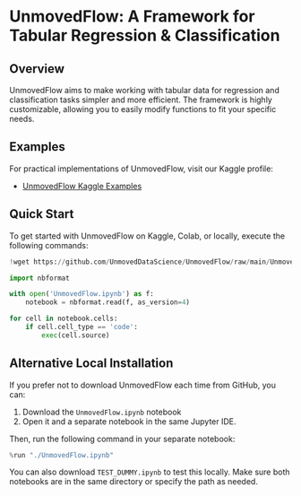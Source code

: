 # UnmovedFlow: A Framework for Tabular Regression & Classification

## Overview

UnmovedFlow aims to make working with tabular data for regression and classification tasks simpler and more efficient. The framework is highly customizable, allowing you to easily modify functions to fit your specific needs.

## Examples

For practical implementations of UnmovedFlow, visit our Kaggle profile:

- [UnmovedFlow Kaggle Examples](https://www.kaggle.com/unmoved/code)

## Quick Start

To get started with UnmovedFlow on Kaggle, Colab, or locally, execute the following commands:

```python
!wget https://github.com/UnmovedDataScience/UnmovedFlow/raw/main/UnmovedFlow.ipynb

import nbformat

with open('UnmovedFlow.ipynb') as f:
    notebook = nbformat.read(f, as_version=4)

for cell in notebook.cells:
    if cell.cell_type == 'code':
        exec(cell.source)
```

## Alternative Local Installation

If you prefer not to download UnmovedFlow each time from GitHub, you can:

1. Download the `UnmovedFlow.ipynb` notebook
2. Open it and a separate notebook in the same Jupyter IDE.

Then, run the following command in your separate notebook:

```python
%run "./UnmovedFlow.ipynb"
```

You can also download `TEST_DUMMY.ipynb` to test this locally. Make sure both notebooks are in the same directory or specify the path as needed.
